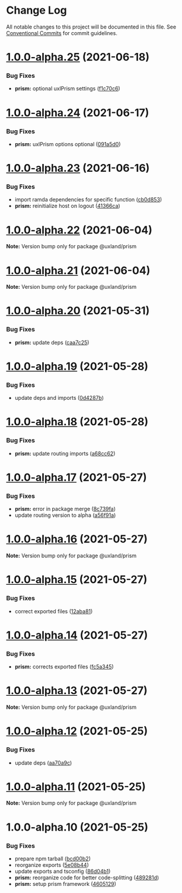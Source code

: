 # Change Log

All notable changes to this project will be documented in this file.
See [Conventional Commits](https://conventionalcommits.org) for commit guidelines.

# [1.0.0-alpha.25](https://github.com/uxland/lit/compare/@uxland/prism@1.0.0-alpha.24...@uxland/prism@1.0.0-alpha.25) (2021-06-18)


### Bug Fixes

* **prism:** optional uxlPrism settings ([f1c70c6](https://github.com/uxland/lit/commit/f1c70c6368550503e76d4db6005093ccaa40f64d))





# [1.0.0-alpha.24](https://github.com/uxland/lit/compare/@uxland/prism@1.0.0-alpha.23...@uxland/prism@1.0.0-alpha.24) (2021-06-17)


### Bug Fixes

* **prism:** uxlPrism options optional ([091a5d0](https://github.com/uxland/lit/commit/091a5d094607f8aaf9c5ec75551d4047d179f2a8))





# [1.0.0-alpha.23](https://github.com/uxland/lit/compare/@uxland/prism@1.0.0-alpha.22...@uxland/prism@1.0.0-alpha.23) (2021-06-16)


### Bug Fixes

* import ramda dependencies for specific function ([cb0d853](https://github.com/uxland/lit/commit/cb0d8530ac56848fddb99eea10165a66526d51e5))
* **prism:** reinitialize host on logout ([41366ca](https://github.com/uxland/lit/commit/41366ca0f3c92a3b45a33f0f76ff36097c0f55e9))





# [1.0.0-alpha.22](https://github.com/uxland/lit/compare/@uxland/prism@1.0.0-alpha.21...@uxland/prism@1.0.0-alpha.22) (2021-06-04)

**Note:** Version bump only for package @uxland/prism





# [1.0.0-alpha.21](https://github.com/uxland/lit/compare/@uxland/prism@1.0.0-alpha.20...@uxland/prism@1.0.0-alpha.21) (2021-06-04)

**Note:** Version bump only for package @uxland/prism





# [1.0.0-alpha.20](https://github.com/uxland/lit/compare/@uxland/prism@1.0.0-alpha.19...@uxland/prism@1.0.0-alpha.20) (2021-05-31)


### Bug Fixes

* **prism:** update deps ([caa7c25](https://github.com/uxland/lit/commit/caa7c259a682f89208b721b719bf8286b81ccf51))





# [1.0.0-alpha.19](https://github.com/uxland/lit/compare/@uxland/prism@1.0.0-alpha.18...@uxland/prism@1.0.0-alpha.19) (2021-05-28)


### Bug Fixes

* update deps and imports ([0d4287b](https://github.com/uxland/lit/commit/0d4287b2b11bab8f8d6358dac57ce16ae5579bde))





# [1.0.0-alpha.18](https://github.com/uxland/lit/compare/@uxland/prism@1.0.0-alpha.17...@uxland/prism@1.0.0-alpha.18) (2021-05-28)


### Bug Fixes

* **prism:** update routing imports ([a68cc62](https://github.com/uxland/lit/commit/a68cc62eb548423b5bb665fcc79b4084c11534c7))





# [1.0.0-alpha.17](https://github.com/uxland/lit/compare/@uxland/prism@1.0.0-alpha.16...@uxland/prism@1.0.0-alpha.17) (2021-05-27)


### Bug Fixes

* **prism:** error in package merge ([8c739fa](https://github.com/uxland/lit/commit/8c739fa94476edad3c51425ff73fa647cd03faca))
* update routing version to alpha ([a56f91a](https://github.com/uxland/lit/commit/a56f91abfd64e257848f5d8de275170c1ad2be5c))





# [1.0.0-alpha.16](https://github.com/uxland/lit/compare/@uxland/prism@1.0.0-alpha.15...@uxland/prism@1.0.0-alpha.16) (2021-05-27)

**Note:** Version bump only for package @uxland/prism





# [1.0.0-alpha.15](https://github.com/uxland/lit/compare/@uxland/prism@1.0.0-alpha.14...@uxland/prism@1.0.0-alpha.15) (2021-05-27)


### Bug Fixes

* correct exported files ([12aba81](https://github.com/uxland/lit/commit/12aba8177bfb92ff4f613715733f6e553f926426))





# [1.0.0-alpha.14](https://github.com/uxland/lit/compare/@uxland/prism@1.0.0-alpha.13...@uxland/prism@1.0.0-alpha.14) (2021-05-27)


### Bug Fixes

* **prism:** corrects exported files ([fc5a345](https://github.com/uxland/lit/commit/fc5a345d8e1a5149999ce2cb9aeb27553b555f23))





# [1.0.0-alpha.13](https://github.com/uxland/lit/compare/@uxland/prism@1.0.0-alpha.12...@uxland/prism@1.0.0-alpha.13) (2021-05-27)

**Note:** Version bump only for package @uxland/prism





# [1.0.0-alpha.12](https://github.com/uxland/lit/compare/@uxland/prism@1.0.0-alpha.11...@uxland/prism@1.0.0-alpha.12) (2021-05-25)


### Bug Fixes

* update deps ([aa70a9c](https://github.com/uxland/lit/commit/aa70a9cd3008551d41d7581ec3fdd3b9b0f3c9bc))





# [1.0.0-alpha.11](https://github.com/uxland/lit/compare/@uxland/prism@1.0.0-alpha.10...@uxland/prism@1.0.0-alpha.11) (2021-05-25)

**Note:** Version bump only for package @uxland/prism





# 1.0.0-alpha.10 (2021-05-25)


### Bug Fixes

* prepare npm tarball ([bcd00b2](https://github.com/uxland/lit/commit/bcd00b22657cd4a6b2fb45b5d42767bfe2bd16a0))
* reorganize exports ([5e08b44](https://github.com/uxland/lit/commit/5e08b44998179d4801ee679d03735eca90bcd9e1))
* update exports and tsconfig ([86d04b1](https://github.com/uxland/lit/commit/86d04b1a86be5bb25ae795a1154dc4de277e0fe7))
* **prism:** reorganize code for better code-splitting ([489281d](https://github.com/uxland/lit/commit/489281de92798891c7599d8d788e7bdce282301f))
* **prism:** setup prism framework ([4605129](https://github.com/uxland/lit/commit/46051292582c0a0a0c385db7782157226c6ec182))
